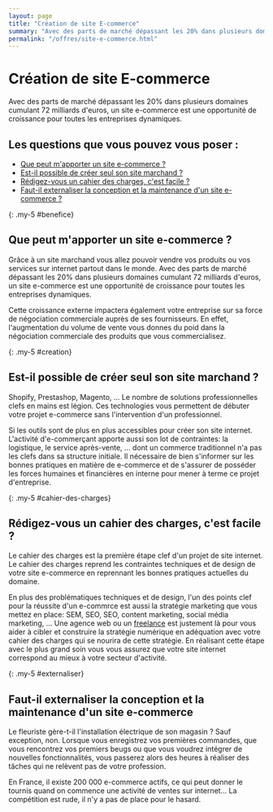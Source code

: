 ```yaml
---
layout: page
title: "Création de site E-commerce"
summary: "Avec des parts de marché dépassant les 20% dans plusieurs domaines cumulant 72 milliards d'euros, un site e-commerce est une opportunité de croissance pour toutes les entreprises dynamiques."
permalink: "/offres/site-e-commerce.html"
---
```


# Création de site E-commerce

Avec des parts de marché dépassant les 20% dans plusieurs domaines cumulant 72 milliards d'euros, un site e-commerce est une opportunité de croissance pour toutes les entreprises dynamiques.

## Les questions que vous pouvez vous poser :

- [Que peut m'apporter un site e-commerce ?](#benefice)
- [Est-il possible de créer seul son site marchand ?](#creation)
- [Rédigez-vous un cahier des charges, c'est facile ?](#cahier-des-charges)
- [Faut-il externaliser la conception et la maintenance d'un site e-commerce ?](#externaliser)

{: .my-5 #benefice}
## Que peut m'apporter un site e-commerce ?

Grâce à un site marchand vous allez pouvoir vendre vos produits ou vos services sur internet partout dans le monde. Avec des parts de marché dépassant les 20% dans plusieurs domaines cumulant 72 milliards d'euros, un site e-commerce est une opportunité de croissance pour toutes les entreprises dynamiques.

Cette croissance externe impactera également votre entreprise sur sa force de négociation commerciale auprès de ses fournisseurs. En effet, l'augmentation du volume de vente vous donnes du poid dans la négociation commerciale des produits que vous commercialisez.

{: .my-5 #creation}
## Est-il possible de créer seul son site marchand ?

Shopify, Prestashop, Magento, ... Le nombre de solutions professionnelles clefs en mains est légion. Ces technologies vous permettent de débuter votre projet e-commerce sans l'intervention d'un professionnel.

Si les outils sont de plus en plus accessibles pour créer son site internet. L'activité d'e-commerçant apporte aussi son lot de contraintes: la logistique, le service après-vente, ... dont un commerce traditionnel n'a pas les clefs dans sa structure initiale. Il nécessaire de bien s'informer sur les bonnes pratiques en matière de e-commerce et de s'assurer de posséder les forces humaines et financières en interne pour mener à terme ce projet d'entreprise.

{: .my-5 #cahier-des-charges}
## Rédigez-vous un cahier des charges, c'est facile ?

Le cahier des charges est la première étape clef d'un projet de site internet. Le cahier des charges reprend les contraintes techniques et de design de votre site e-commerce en reprennant les bonnes pratiques actuelles du domaine.

En plus des problématiques techniques et de design, l'un des points clef pour la réussite d'un e-commrce est aussi la stratégie marketing que vous mettez en place: SEM, SEO, SEO, content marketing, social média marketing, ... Une agence web ou un <a href="{{ site.url }}/about.html">freelance</a> est justement là pour vous aider à cibler et construire la stratégie numérique en adéquation avec votre cahier des charges qui se nourira de cette stratégie. En réalisant cette étape avec le plus grand soin vous vous assurez que votre site internet correspond au mieux à votre secteur d'activité.

{: .my-5 #externaliser}
## Faut-il externaliser la conception et la maintenance d'un site e-commerce

Le fleuriste gère-t-il l'installation électrique de son magasin ? Sauf exception, non. Lorsque vous enregistrez vos premières commandes, que vous rencontrez vos premiers beugs ou que vous voudrez intégrer de nouvelles fonctionnalités, vous passerez alors des heures à réaliser des tâches qui ne relèvent pas de votre profession. 

En France, il existe 200 000 e-commerce actifs, ce qui peut donner le tournis quand on commence une activité de ventes sur internet... La compétition est rude, il n'y a pas de place pour le hasard.
